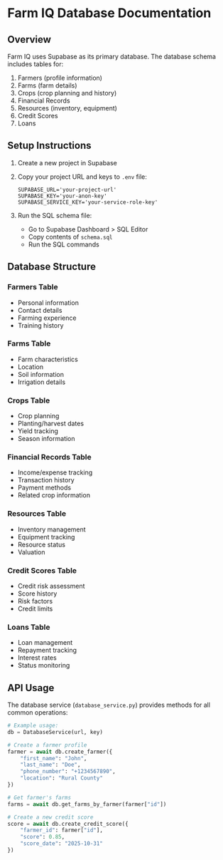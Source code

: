 # Farm IQ Database Documentation

## Overview

Farm IQ uses Supabase as its primary database. The database schema includes tables for:

1. Farmers (profile information)
2. Farms (farm details)
3. Crops (crop planning and history)
4. Financial Records
5. Resources (inventory, equipment)
6. Credit Scores
7. Loans

## Setup Instructions

1. Create a new project in Supabase

2. Copy your project URL and keys to `.env` file:
   ```
   SUPABASE_URL='your-project-url'
   SUPABASE_KEY='your-anon-key'
   SUPABASE_SERVICE_KEY='your-service-role-key'
   ```

3. Run the SQL schema file:
   - Go to Supabase Dashboard > SQL Editor
   - Copy contents of `schema.sql`
   - Run the SQL commands

## Database Structure

### Farmers Table
- Personal information
- Contact details
- Farming experience
- Training history

### Farms Table
- Farm characteristics
- Location
- Soil information
- Irrigation details

### Crops Table
- Crop planning
- Planting/harvest dates
- Yield tracking
- Season information

### Financial Records Table
- Income/expense tracking
- Transaction history
- Payment methods
- Related crop information

### Resources Table
- Inventory management
- Equipment tracking
- Resource status
- Valuation

### Credit Scores Table
- Credit risk assessment
- Score history
- Risk factors
- Credit limits

### Loans Table
- Loan management
- Repayment tracking
- Interest rates
- Status monitoring

## API Usage

The database service (`database_service.py`) provides methods for all common operations:

```python
# Example usage:
db = DatabaseService(url, key)

# Create a farmer profile
farmer = await db.create_farmer({
    "first_name": "John",
    "last_name": "Doe",
    "phone_number": "+1234567890",
    "location": "Rural County"
})

# Get farmer's farms
farms = await db.get_farms_by_farmer(farmer["id"])

# Create a new credit score
score = await db.create_credit_score({
    "farmer_id": farmer["id"],
    "score": 0.85,
    "score_date": "2025-10-31"
})
```